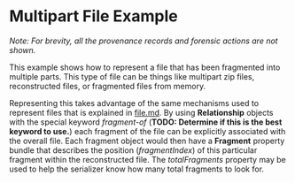 # Multipart File Example

*Note: For brevity, all the provenance records and forensic actions are not shown.*

This example shows how to represent a file that has been fragmented into multiple parts.
This type of file can be things like multipart zip files, reconstructed files, or fragmented
files from memory.

Representing this takes advantage of the same mechanisms used to represent files
that is explained in [file.md](file.md). By using **Relationship** objects with the special keyword *fragment-of*
(**TODO: Determine if this is the best keyword to use.**) each fragment of the file can be explicitly 
associated with the overall file. Each fragment object would then have a **Fragment** property bundle 
that describes the position (*fragmentIndex*) of this particular fragment within the reconstructed file. 
The *totalFragments* property may be used to help the serializer know how many total fragments to look for.

